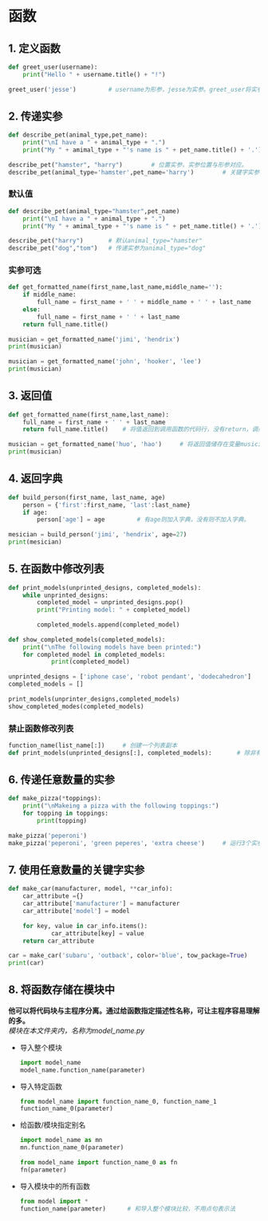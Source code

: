 # 函数      

## 1. 定义函数      
``` python      
def greet_user(username):      
    print("Hello " + username.title() + "!")      
      
greet_user('jesse')         # username为形参，jesse为实参。greet_user将实参jesse传递给函数greet_user(),这个值被存储在username中。      
```      
      
## 2. 传递实参      
```python      
def describe_pet(animal_type,pet_name):      
    print("\nI have a " + animal_type + ".")      
    print("My " + amimal_type + "'s name is " + pet_name.title() + '.')      
      
describe_pet("hamster", "harry")        # 位置实参，实参位置与形参对应。      
describe_pet(animal_type='hamster',pet_name='harry')        # 关键字实参。      
```      
      
### 默认值      
```python      
def describe_pet(animal_type="hamster",pet_name)      
    print("\nI have a " + animal_type + ".")      
    print("My " + amimal_type + "'s name is " + pet_name.title() + '.')      
      
describe_pet("harry")       # 默认animal_type="hamster"      
describe_pet("dog","tom")   # 传递实参为animal_type="dog"      
```      
### 实参可选      
```python      
def get_formatted_name(first_name,last_name,middle_name=''):      
    if middle_name:      
        full_name = first_name + ' ' + middle_name + ' ' + last_name      
    else:      
        full_name = first_name + ' ' + last_name      
    return full_name.title()      
      
musician = get_formatted_name('jimi', 'hendrix')      
print(musician)      
      
musician = get_formatted_name('john', 'hooker', 'lee')      
print(musician)      
```      
      
## 3. 返回值      
``` python      
def get_formatted_name(first_name,last_name):      
    full_name = first_name + ' ' + last_name      
    return full_name.title()    # 将值返回到调用函数的代码行，没有return，调用此函数将返回None，因为没有返回值。      
      
musician = get_formatted_name('huo', 'hao')     # 将返回值储存在变量musician中      
print(musician)      
```      
      
## 4. 返回字典      
```python      
def build_person(first_name, last_name, age)      
    person = {'first':first_name, 'last':last_name}      
    if age:      
        person['age'] = age         # 有age则加入字典，没有则不加入字典。      
      
mesician = build_person('jimi', 'hendrix', age=27)      
print(mesician)      
```      
## 5. 在函数中修改列表      
```python      
def print_models(unprinted_designs, completed_models):      
    while unprinted_designs:      
        completed_model = unprinted_designs.pop()      
        print("Printing model: " + completed_model)      
      
        completed_models.append(completed_model)      
      
def show_completed_models(completed_models):      
    print("\nThe following models have been printed:")      
    for completed_model in completed_models:      
            print(completed_model)      
      
unprinted_designs = ['iphone case', 'robot pendant', 'dodecahedron']      
completed_models = []      
      
print_models(unprinter_designs,completed_models)      
show_completed_modes(completed_models)      
```      
      
### 禁止函数修改列表      
```python      
function_name(list_name[:])     # 创建一个列表副本      
def print_models(unprinted_designs[:], completed_models):       # 除非有充分理由需要传递副本，否则还是将原始列表传递给函数。因为创建副本需要时间和内存，大型列表尤其明显。      
```      
      
## 6. 传递任意数量的实参      
```python      
def make_pizza(*toppings):      
    print("\nMakeing a pizza with the following toppings:")      
    for topping in toppings:      
        print(topping)      
      
make_pizza('peperoni')      
make_pizza('peperoni', 'green peperes', 'extra cheese')     # 运行3个实参      
```      
      
## 7. 使用任意数量的关键字实参      
```python      
def make_car(manufacturer, model, **car_info):      
    car_attribute ={}      
    car_attribute['manufacturer'] = manufacturer      
    car_attribute['model'] = model      
      
    for key, value in car_info.items():      
            car_attribute[key] = value      
    return car_attribute      
      
car = make_car('subaru', 'outback', color='blue', tow_package=True)     # 可以添加任意数量的键值对      
print(car)      
```      
## 8. 将函数存储在模块中      
**他可以将代码块与主程序分离。通过给函数指定描述性名称，可让主程序容易理解的多。**      
*模块在本文件夹内，名称为model_name.py*      
      
* 导入整个模块      
  ```python      
  import model_name      
  model_name.function_name(parameter)      
  ```      
      
* 导入特定函数      
  ```python      
  from model_name import function_name_0, function_name_1      
  function_name_0(parameter)      
  ```      
      
* 给函数/模块指定别名      
  ```python      
  import model_name as mn      
  mn.function_name_0(parameter)          
      
  from model_name import function_name_0 as fn      
  fn(parameter)      
  ```      
      
* 导入模块中的所有函数      
  ```python      
  from model import *      
  function_name(parameter)      # 和导入整个模块比较，不用点句表示法      
  ```      
                                                                  